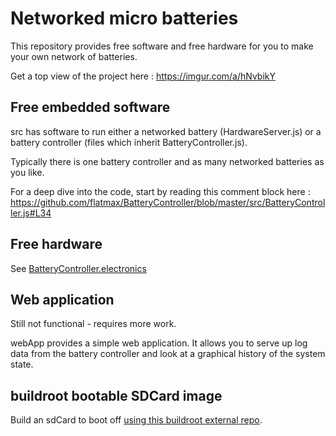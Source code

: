 # Networked micro batteries

This repository provides free software and free hardware for you to make your
own network of batteries.

Get a top view of the project here : https://imgur.com/a/hNvbikY

## Free embedded software

src has software to run either a networked battery (HardwareServer.js)
or a battery controller (files which inherit BatteryController.js).

Typically there is one battery controller and as many networked batteries as
you like.

For a deep dive into the code, start by reading this comment block here :
https://github.com/flatmax/BatteryController/blob/master/src/BatteryController.js#L34

## Free hardware

See [BatteryController.electronics](https://github.com/flatmax/BatteryController.electronics)

## Web application

Still not functional - requires more work.

webApp provides a simple web application. It allows you to serve up log data
from the battery controller and look at a graphical history of the system state.

## buildroot bootable SDCard image

Build an sdCard to boot off [using this buildroot external repo](https://github.com/Audio-Injector/RaspberryPi.buildroot.external/tree/BatteryController).
